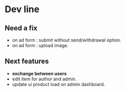# Dev line

## Need a fix

- on ad form : submit without send/withdrawal option.
- on ad form : upload image.

## Next features

- **exchange between users**
- edit item for author and admin.
- update ui product load on admin dashboard.
